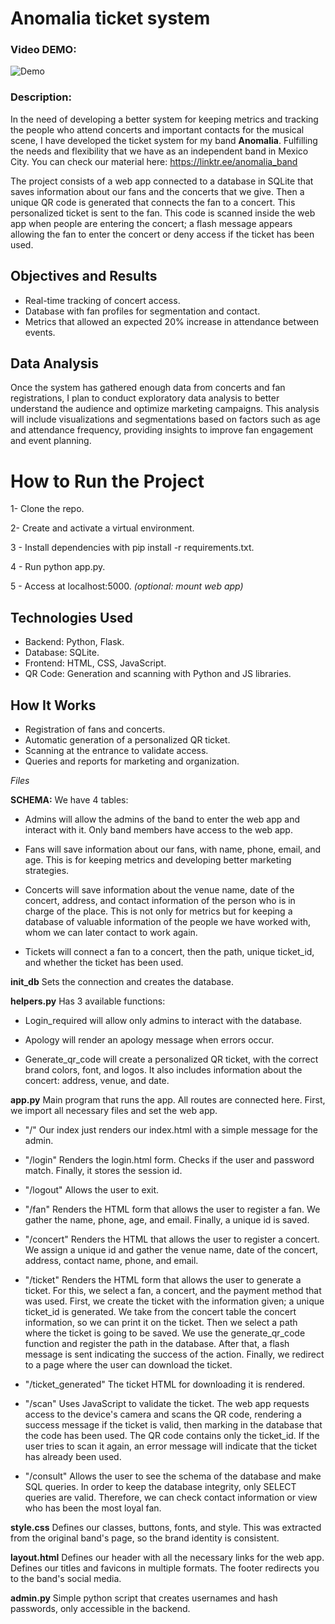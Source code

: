 # Anomalia ticket system
### Video DEMO: 
![Demo](http://raw.githubusercontent.com/patoG2001/ticket_system/main/static/Tutorial.gif)
### Description:

In the need of developing a better system for keeping metrics and tracking the people who attend concerts and important contacts for the musical scene, I have developed the ticket system for my band **Anomalia**. Fulfilling the needs and flexibility that we have as an independent band in Mexico City. You can check our material here: https://linktr.ee/anomalia_band

The project consists of a web app connected to a database in SQLite that saves information about our fans and the concerts that we give. Then a unique QR code is generated that connects the fan to a concert. This personalized ticket is sent to the fan. This code is scanned inside the web app when people are entering the concert; a flash message appears allowing the fan to enter the concert or deny access if the ticket has been used.

## Objectives and Results
- Real-time tracking of concert access.
- Database with fan profiles for segmentation and contact.
- Metrics that allowed an expected 20% increase in attendance between events.

## Data Analysis
Once the system has gathered enough data from concerts and fan registrations, I plan to conduct exploratory data analysis to better understand the audience and optimize marketing campaigns. This analysis will include visualizations and segmentations based on factors such as age and attendance frequency, providing insights to improve fan engagement and event planning.

# How to Run the Project
1- Clone the repo.

2- Create and activate a virtual environment.

3 - Install dependencies with pip install -r requirements.txt.

4 - Run python app.py.

5 - Access at localhost:5000.
*(optional: mount web app)*

## Technologies Used
- Backend: Python, Flask.
- Database: SQLite.
- Frontend: HTML, CSS, JavaScript.
- QR Code: Generation and scanning with Python and JS libraries.

## How It Works
- Registration of fans and concerts.
- Automatic generation of a personalized QR ticket.
- Scanning at the entrance to validate access.
- Queries and reports for marketing and organization.

*Files*

**SCHEMA:**  We have 4 tables:

- Admins will allow the admins of the band to enter the web app and interact with it. Only band members have access to the web app.

- Fans will save information about our fans, with name, phone, email, and age. This is for keeping metrics and developing better marketing strategies.

- Concerts will save information about the venue name, date of the concert, address, and contact information of the person who is in charge of the place. This is not only for metrics but for keeping a database of valuable information of the people we have worked with, whom we can later contact to work again.

- Tickets will connect a fan to a concert, then the path, unique ticket_id, and whether the ticket has been used.

**init_db** Sets the connection and creates the database.

**helpers.py** Has 3 available functions:

- Login_required will allow only admins to interact with the database.

- Apology will render an apology message when errors occur.

- Generate_qr_code will create a personalized QR ticket, with the correct brand colors, font, and logos. It also includes information about the concert: address, venue, and date.

**app.py** Main program that runs the app. All routes are connected here. First, we import all necessary files and set the web app.

- "/" Our index just renders our index.html with a simple message for the admin.

- "/login" Renders the login.html form. Checks if the user and password match. Finally, it stores the session id.

- "/logout" Allows the user to exit.

- "/fan" Renders the HTML form that allows the user to register a fan. We gather the name, phone, age, and email. Finally, a unique id is saved.

- "/concert" Renders the HTML that allows the user to register a concert. We assign a unique id and gather the venue name, date of the concert, address, contact name, phone, and email.

- "/ticket" Renders the HTML form that allows the user to generate a ticket. For this, we select a fan, a concert, and the payment method that was used. First, we create the ticket with the information given; a unique ticket_id is generated. We take from the concert table the concert information, so we can print it on the ticket. Then we select a path where the ticket is going to be saved. We use the generate_qr_code function and register the path in the database. After that, a flash message is sent indicating the success of the action. Finally, we redirect to a page where the user can download the ticket.

- "/ticket_generated" The ticket HTML for downloading it is rendered.

- "/scan" Uses JavaScript to validate the ticket. The web app requests access to the device's camera and scans the QR code, rendering a success message if the ticket is valid, then marking in the database that the code has been used. The QR code contains only the ticket_id. If the user tries to scan it again, an error message will indicate that the ticket has already been used.

- "/consult" Allows the user to see the schema of the database and make SQL queries. In order to keep the database integrity, only SELECT queries are valid. Therefore, we can check contact information or view who has been the most loyal fan.

**style.css** Defines our classes, buttons, fonts, and style. This was extracted from the original band's page, so the brand identity is consistent.


**layout.html** Defines our header with all the necessary links for the web app. Defines our titles and favicons in multiple formats. The footer redirects you to the band's social media.


**admin.py** Simple python script that creates usernames and hash passwords, only accessible in the backend.





